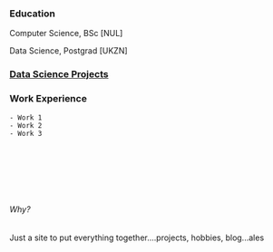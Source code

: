 ### Education

Computer Science, BSc [NUL]

Data Science, Postgrad [UKZN]

### [Data Science Projects](https://kgatman.github.io/datascience/)

### Work Experience

    - Work 1
    - Work 2
    - Work 3

<br>
<br>
<br>
<br>
<br>

###### Why?
Just a site to put everything together....projects, hobbies, blog...ales 
